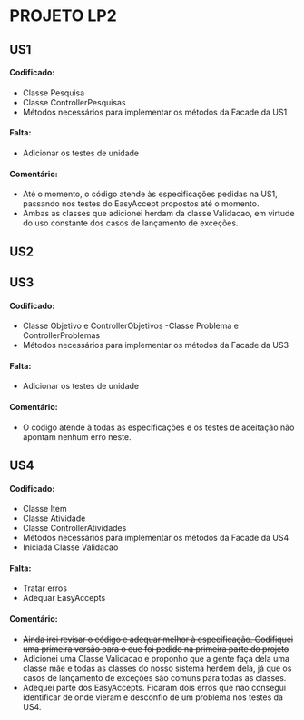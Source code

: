 # PROJETO LP2

## US1
#### Codificado:
- Classe Pesquisa
- Classe ControllerPesquisas
- Métodos necessários para implementar os métodos da Facade da US1
#### Falta:
- Adicionar os testes de unidade
#### Comentário:
- Até o momento, o código atende às especificações pedidas na US1, passando nos testes do EasyAccept propostos até o momento.
- Ambas as classes que adicionei herdam da classe Validacao, em virtude do uso constante dos casos de lançamento de exceções.

## US2

## US3
#### Codificado:
- Classe Objetivo e ControllerObjetivos
-Classe Problema e ControllerProblemas
- Métodos necessários para implementar os métodos da Facade da US3
#### Falta:
- Adicionar os testes de unidade
#### Comentário:
- O codigo atende à todas as especificações e os testes de aceitação não apontam nenhum erro neste.

## US4
#### Codificado:
- Classe Item
- Classe Atividade
- Classe ControllerAtividades
- Métodos necessários para implementar os métodos da Facade da US4
- Iniciada Classe Validacao
#### Falta:
- Tratar erros
- Adequar EasyAccepts
#### Comentário:
- ~~Ainda irei revisar o código e adequar melhor à especificação. Codifiquei uma primeira versão para o que foi pedido na primeira parte do projeto~~
- Adicionei uma Classe Validacao e proponho que a gente faça dela uma classe mãe e todas as classes do nosso sistema herdem dela, já que os casos de lançamento de exceções são comuns para todas as classes. 
- Adequei parte dos EasyAccepts. Ficaram dois erros que não consegui identificar de onde vieram e desconfio de um problema nos testes da US4.
